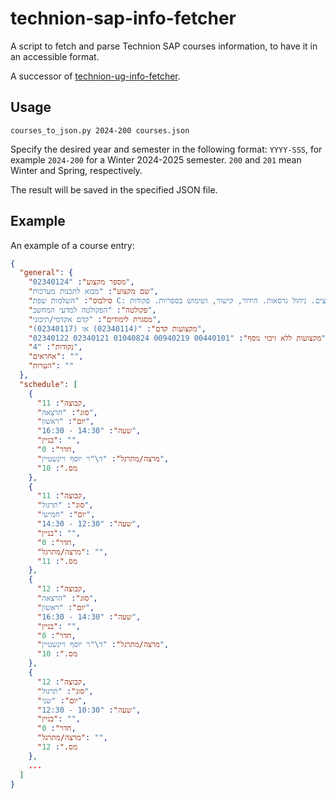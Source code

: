 # technion-sap-info-fetcher

A script to fetch and parse Technion SAP courses information, to have it in an
accessible format.

A successor of
[technion-ug-info-fetcher](https://github.com/michael-maltsev/technion-ug-info-fetcher).

## Usage

```
courses_to_json.py 2024-200 courses.json
```

Specify the desired year and semester in the following format: `YYYY-SSS`, for
example `2024-200` for a Winter 2024-2025 semester. `200` and `201` mean Winter
and Spring, respectively.

The result will be saved in the specified JSON file.

## Example

An example of a course entry:

```json
{
  "general": {
    "מספר מקצוע": "02340124",
    "שם מקצוע": "מבוא לתכנות מערכות",
    "סילבוס": "השלמות שפת C: מצביעים, רשומות, ניהול זיכרון דינמי, רשימות מקושרות, עצים. ניהול גרסאות. הידור, קישור, ושימוש בספריות. פקודות LLEHS בסיסיות. פייתון כשפת \"דבק\" של המערכת. ניפוי שגיאות, בדיקת תוכנה, בדיקה אוטומטית. מבוא ל- C++ : תכנות מונחה עצמים, טיפוסי נתונים מופשטים, פולימורפיזם דינמי וסטטי.",
    "פקולטה": "הפקולטה למדעי המחשב",
    "מסגרת לימודים": "קדם אקדמי/תיכוני",
    "מקצועות קדם": "(02340114) או (02340117)",
    "מקצועות ללא זיכוי נוסף": "00440101 00940219 01040824 02340121 02340122",
    "נקודות": "4",
    "אחראים": "",
    "הערות": ""
  },
  "schedule": [
    {
      "קבוצה": 11,
      "סוג": "הרצאה",
      "יום": "ראשון",
      "שעה": "14:30 - 16:30",
      "בניין": "",
      "חדר": 0,
      "מרצה/מתרגל": "ד\"ר יוסף ויינשטיין",
      "מס.": 10
    },
    {
      "קבוצה": 11,
      "סוג": "תרגול",
      "יום": "חמישי",
      "שעה": "12:30 - 14:30",
      "בניין": "",
      "חדר": 0,
      "מרצה/מתרגל": "",
      "מס.": 11
    },
    {
      "קבוצה": 12,
      "סוג": "הרצאה",
      "יום": "ראשון",
      "שעה": "14:30 - 16:30",
      "בניין": "",
      "חדר": 0,
      "מרצה/מתרגל": "ד\"ר יוסף ויינשטיין",
      "מס.": 10
    },
    {
      "קבוצה": 12,
      "סוג": "תרגול",
      "יום": "שני",
      "שעה": "10:30 - 12:30",
      "בניין": "",
      "חדר": 0,
      "מרצה/מתרגל": "",
      "מס.": 12
    },
    ...
  ]
}
```
